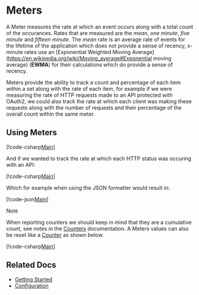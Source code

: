 # Meters

A Meter measures the rate at which an event occurs along with a total count of the occurances. Rates that are measured are the *mean*, *one minute*, *five minute* and *fifteen minute*. The *mean* rate is an average rate of events for the lifetime of the application which does not provide a sense of recency, x-minute rates use an [Exponential Weighted Moving Average](https://en.wikipedia.org/wiki/Moving_average#Exponential moving average) (**EWMA**) for their calculations which do provide a sense of recency.

Meters provide the ability to track a count and percentage of each item within a set along with the rate of each item, for example if we were measuring the rate of HTTP requests made to an API protected with OAuth2, we could also track the rate at which each client was making these requests along with the number of requests and their percentage of the overall count within the same meter.

## Using Meters

[!code-csharp[Main](../../src/samples/Meters.cs?start=3&end=10)]

And if we wanted to track the rate at which each HTTP status was occuring with an API:

[!code-csharp[Main](../../src/samples/Meters.cs?start=14&end=22)]

Which for example when using the JSON formatter would result in:

[!code-json[Main](../../src/samples/MeterExample.json)]    

> [!NOTE]
> When reporting counters we should keep in mind that they are a cumulative count, see notes in the [Counters](counters.md#reporting-counters) documentation.
> A Meters values can also be reset like a [Counter](counters.md) as shown below.

[!code-csharp[Main](../../src/samples/Meters.cs?start=26)]

## Related Docs

- [Getting Started](../intro.md#measuring-application-metrics)
- [Configuration](../fundamentals/configuration.md)